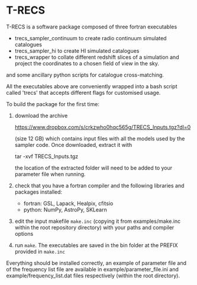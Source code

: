 # T-RECS

T-RECS is a software package composed of three fortran executables
- trecs_sampler_continuum to create radio continuum simulated catalogues
- trecs_sampler_hi to create HI simulated catalogues
- trecs_wrapper to collate different redshift slices of a simulation and
  project the coordinates to a chosen field of view in the sky. 

and some ancillary python scripts for catalogue cross-matching.

All the executables above are conveniently wrapped into a bash script called 'trecs' that
accepts different flags for customised usage.

To build the package for the first time:

1) download the archive 

   https://www.dropbox.com/s/crkzwho0hqc565g/TRECS_Inputs.tgz?dl=0

   (size 12 GB)
   which contains input files with all the models used by the sampler code.
   Once downloaded, extract it with 

   tar -xvf TRECS_Inputs.tgz

   the location of the extracted folder will need to be added to your parameter file when running.

2) check that you have a fortran compiler and the following libraries and packages installed:
   - fortran: GSL, Lapack, Healpix, cfitsio
   - python: NumPy, AstroPy, SKLearn

3) edit the input makefile `make.inc` (copying it from examples/make.inc within the root repository directory) with your paths and compiler options

4) run `make`. The executables are saved in the bin folder at the PREFIX provided in `make.inc` 

Everything should be installed correctly, an example of parameter file and of the frequency list file
are available in example/parameter_file.ini and example/frequency_list.dat files respectively
(within the root directory).
